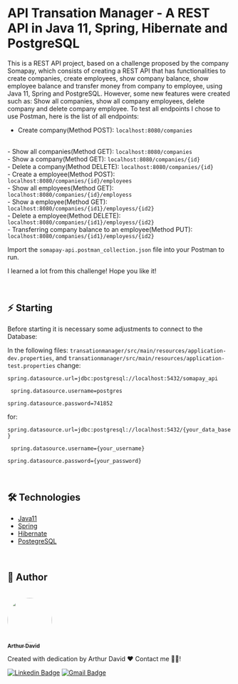 # API Transation Manager - A REST API in Java 11, Spring, Hibernate and PostgreSQL

This is a REST API project, based on a challenge proposed by the company Somapay, which consists of creating a REST API that has functionalities to create companies, create employees, show company balance, show employee balance and transfer money from company to employee, using Java 11, Spring and PostgreSQL. However, some new features were created such as: Show all companies, show all company employees, delete company and delete company employee. To test all endpoints I chose to use Postman, here is the list of all endpoints:
<br/>
- Create company(Method POST): <code>localhost:8080/companies</code>
<br/>
- Show all companies(Method GET): <code>localhost:8080/companies</code>
<br/>
- Show a company(Method GET): <code>localhost:8080/companies/{id}</code>
<br/>
- Delete a company(Method DELETE): <code>localhost:8080/companies/{id}</code>
<br/>
- Create a employee(Method POST): <code>localhost:8080/companies/{id}/employees</code>
<br/>
- Show all employees(Method GET): <code>localhost:8080/companies/{id}/employess</code>
<br/>
- Show a employee(Method GET): <code>localhost:8080/companies/{id1}/employess/{id2}</code>
<br/>
- Delete a employee(Method DELETE): <code>localhost:8080/companies/{id1}/employess/{id2}</code>
<br/>
- Transferring company balance to an employee(Method PUT): <code>localhost:8080/companies/{id1}/employess/{id2}</code>
<br/>

Import the <code>somapay-api.postman_collection.json</code> file into your Postman to run.
<br/>

I learned a lot from this challenge! Hope you like it!

<br/>

## :zap: Starting

Before starting it is necessary some adjustments to connect to the Database:

In the following files: <code>transationmanager/src/main/resources/application-dev.properties</code>, and <code>transationmanager/src/main/resources/application-test.properties</code> change:
<br/>

<code>spring.datasource.url=jdbc:postgresql://localhost:5432/somapay_api
<br/>
spring.datasource.username=postgres
<br/>
spring.datasource.password=741852</code>
<br/>

for:
<br/>

<code>spring.datasource.url=jdbc:postgresql://localhost:5432/{your_data_base}
<br/>
spring.datasource.username={your_username}
<br/>
spring.datasource.password={your_password}</code>

<br/>

## 🛠 Technologies

- [Java11](https://docs.oracle.com/en/java/javase/11/)
- [Spring](https://spring.io/)
- [Hibernate](https://hibernate.org/)
- [PostegreSQL](https://www.postgresql.org/)

<br/>

## :bust_in_silhouette: Author

<br/>

<a href="https://github.com/arthur-david">
<img style="border-radius: 50%;" src="https://avatars.githubusercontent.com/u/53877762?v=4" width="100px;" alt=""/>
<br/>
<sub><b>Arthur David</b></sub></a>


Created with dedication by Arthur David ❤️ Contact me 👋🏽!

[![Linkedin Badge](https://img.shields.io/badge/-Arthur-blue?style=flat-square&logo=Linkedin&logoColor=white&link=https://www.linkedin.com/in/arthur-david-bb9214142/)](https://www.linkedin.com/in/arthur-david-bb9214142/) 
[![Gmail Badge](https://img.shields.io/badge/-arthurdavid000@gmail.com-c14438?style=flat-square&logo=Gmail&logoColor=white&link=mailto:arthurdavid000@gmail.com)](mailto:arthurdavid000@gmail.com)